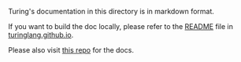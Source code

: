 Turing's documentation in this directory is in markdown format. 

If you want to build the doc locally, please refer to the [README](https://github.com/TuringLang/turinglang.github.io) file in [turinglang.github.io](https://github.com/TuringLang/turinglang.github.io).

Please also visit [this repo](https://github.com/TuringLang/TuringTutorials/tree/master/tutorials) for the docs. 
